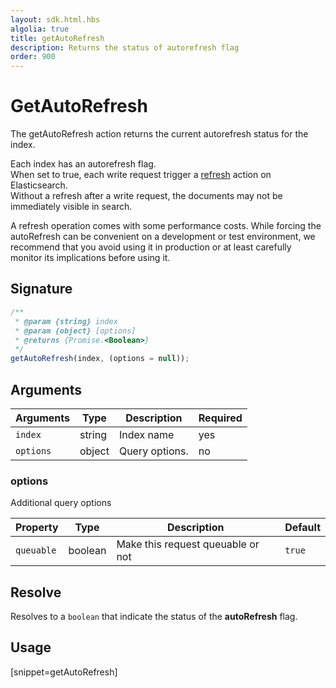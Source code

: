 ```yaml
---
layout: sdk.html.hbs
algolia: true
title: getAutoRefresh
description: Returns the status of autorefresh flag
order: 900
---
```


# GetAutoRefresh

The getAutoRefresh action returns the current autorefresh status for the index.

Each index has an autorefresh flag.  
When set to true, each write request trigger a [refresh](https://www.elastic.co/guide/en/elasticsearch/reference/current/docs-refresh.html) action on Elasticsearch.  
Without a refresh after a write request, the documents may not be immediately visible in search.

<div class="alert alert-info">
  A refresh operation comes with some performance costs.  
  While forcing the autoRefresh can be convenient on a development or test environment,  
  we recommend that you avoid using it in production or at least carefully monitor its implications before using it.
</div>

## Signature

```javascript
/**
 * @param {string} index
 * @param {object} [options]
 * @returns {Promise.<Boolean>}
 */
getAutoRefresh(index, (options = null));
```

## Arguments

| Arguments | Type   | Description                         | Required |
| --------- | ------ | ----------------------------------- | -------- |
| `index`   | string | Index name                          | yes      |
| `options` | object | Query options. | no       |

### **options**

Additional query options

| Property   | Type    | Description                       | Default |
| ---------- | ------- | --------------------------------- | ------- |
| `queuable` | boolean | Make this request queuable or not | `true`  |

## Resolve

Resolves to a `boolean` that indicate the status of the **autoRefresh** flag.

## Usage

[snippet=getAutoRefresh]
